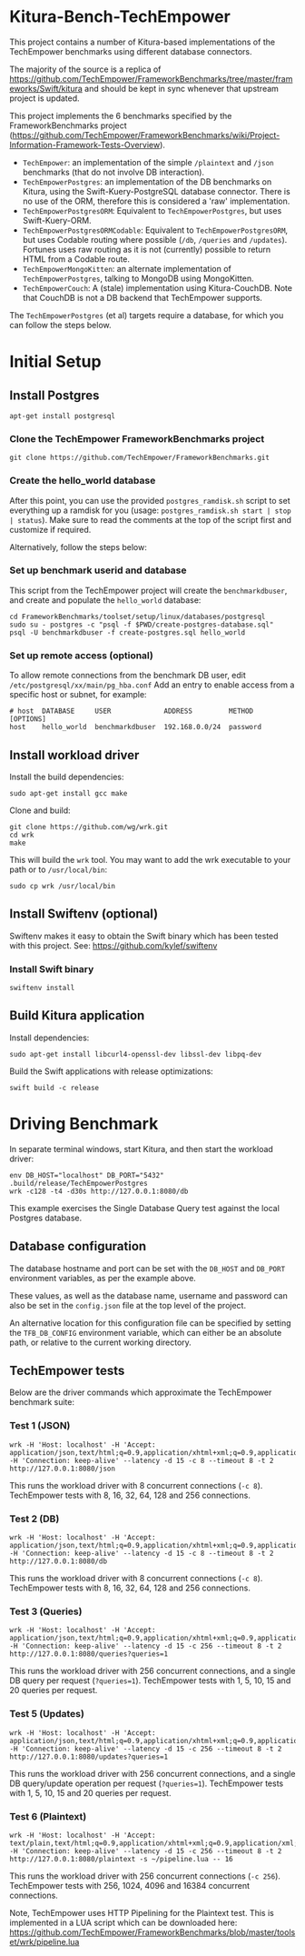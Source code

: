 # Kitura-Bench-TechEmpower
This project contains a number of Kitura-based implementations of the TechEmpower benchmarks using different database connectors.

The majority of the source is a replica of https://github.com/TechEmpower/FrameworkBenchmarks/tree/master/frameworks/Swift/kitura and should be kept in sync whenever that upstream project is updated.

This project implements the 6 benchmarks specified by the FrameworkBenchmarks project (https://github.com/TechEmpower/FrameworkBenchmarks/wiki/Project-Information-Framework-Tests-Overview).

- `TechEmpower`: an implementation of the simple `/plaintext` and `/json` benchmarks (that do not involve DB interaction).
- `TechEmpowerPostgres`: an implementation of the DB benchmarks on Kitura, using the Swift-Kuery-PostgreSQL database connector. There is no use of the ORM, therefore this is considered a 'raw' implementation.
- `TechEmpowerPostgresORM`: Equivalent to `TechEmpowerPostgres`, but uses Swift-Kuery-ORM.
- `TechEmpowerPostgresORMCodable`: Equivalent to `TechEmpowerPostgresORM`, but uses Codable routing where possible (`/db`, `/queries` and `/updates`). Fortunes uses raw routing as it is not (currently) possible to return HTML from a Codable route.
- `TechEmpowerMongoKitten`: an alternate implementation of `TechEmpowerPostgres`, talking to MongoDB using MongoKitten.
- `TechEmpowerCouch`: A (stale) implementation using Kitura-CouchDB. Note that CouchDB is not a DB backend that TechEmpower supports.


The `TechEmpowerPostgres` (et al) targets require a database, for which you can follow the steps below.

# Initial Setup

## Install Postgres

```
apt-get install postgresql
```

### Clone the TechEmpower FrameworkBenchmarks project

```
git clone https://github.com/TechEmpower/FrameworkBenchmarks.git
```

### Create the hello_world database

After this point, you can use the provided `postgres_ramdisk.sh` script to set everything up a ramdisk for you (usage: `postgres_ramdisk.sh start | stop | status`).  Make sure to read the comments at the top of the script first and customize if required.

Alternatively, follow the steps below:

### Set up benchmark userid and database

This script from the TechEmpower project will create the `benchmarkdbuser`, and create and populate the `hello_world` database:
```
cd FrameworkBenchmarks/toolset/setup/linux/databases/postgresql
sudo su - postgres -c "psql -f $PWD/create-postgres-database.sql"
psql -U benchmarkdbuser -f create-postgres.sql hello_world
```

### Set up remote access (optional)

To allow remote connections from the benchmark DB user, edit `/etc/postgresql/xx/main/pg_hba.conf`
Add an entry to enable access from a specific host or subnet, for example:

```
# host  DATABASE     USER             ADDRESS         METHOD      [OPTIONS]
host    hello_world  benchmarkdbuser  192.168.0.0/24  password
```

## Install workload driver

Install the build dependencies:
```
sudo apt-get install gcc make
```
Clone and build:
```
git clone https://github.com/wg/wrk.git
cd wrk
make
```

This will build the `wrk` tool. You may want to add the wrk executable to your path or to `/usr/local/bin`:
```
sudo cp wrk /usr/local/bin
```

## Install Swiftenv (optional)

Swiftenv makes it easy to obtain the Swift binary which has been tested with this project.
See: https://github.com/kylef/swiftenv

### Install Swift binary

```
swiftenv install
```

## Build Kitura application

Install dependencies:
```
sudo apt-get install libcurl4-openssl-dev libssl-dev libpq-dev
```
Build the Swift applications with release optimizations:
```
swift build -c release
```

# Driving Benchmark

In separate terminal windows, start Kitura, and then start the workload driver:
```
env DB_HOST="localhost" DB_PORT="5432" .build/release/TechEmpowerPostgres
wrk -c128 -t4 -d30s http://127.0.0.1:8080/db
```
This example exercises the Single Database Query test against the local Postgres database.

## Database configuration

The database hostname and port can be set with the `DB_HOST` and `DB_PORT` environment variables, as per the example above.

These values, as well as the database name, username and password can also be set in the `config.json` file at the top level of the project.

An alternative location for this configuration file can be specified by setting the `TFB_DB_CONFIG` environment variable, which can either be an absolute path, or relative to the current working directory.

## TechEmpower tests

Below are the driver commands which approximate the TechEmpower benchmark suite:

### Test 1 (JSON)
```
wrk -H 'Host: localhost' -H 'Accept: application/json,text/html;q=0.9,application/xhtml+xml;q=0.9,application/xml;q=0.8,*/*;q=0.7' -H 'Connection: keep-alive' --latency -d 15 -c 8 --timeout 8 -t 2 http://127.0.0.1:8080/json
```
This runs the workload driver with 8 concurrent connections (`-c 8`). TechEmpower tests with 8, 16, 32, 64, 128 and 256 connections.

### Test 2 (DB)
```
wrk -H 'Host: localhost' -H 'Accept: application/json,text/html;q=0.9,application/xhtml+xml;q=0.9,application/xml;q=0.8,*/*;q=0.7' -H 'Connection: keep-alive' --latency -d 15 -c 8 --timeout 8 -t 2 http://127.0.0.1:8080/db
```
This runs the workload driver with 8 concurrent connections (`-c 8`). TechEmpower tests with 8, 16, 32, 64, 128 and 256 connections.

### Test 3 (Queries)
```
wrk -H 'Host: localhost' -H 'Accept: application/json,text/html;q=0.9,application/xhtml+xml;q=0.9,application/xml;q=0.8,*/*;q=0.7' -H 'Connection: keep-alive' --latency -d 15 -c 256 --timeout 8 -t 2 http://127.0.0.1:8080/queries?queries=1
```
This runs the workload driver with 256 concurrent connections, and a single DB query per request (`?queries=1`). TechEmpower tests with 1, 5, 10, 15 and 20 queries per request.

### Test 5 (Updates)
```
wrk -H 'Host: localhost' -H 'Accept: application/json,text/html;q=0.9,application/xhtml+xml;q=0.9,application/xml;q=0.8,*/*;q=0.7' -H 'Connection: keep-alive' --latency -d 15 -c 256 --timeout 8 -t 2 http://127.0.0.1:8080/updates?queries=1
```
This runs the workload driver with 256 concurrent connections, and a single DB query/update operation per request (`?queries=1`). TechEmpower tests with 1, 5, 10, 15 and 20 queries per request.

### Test 6 (Plaintext)
```
wrk -H 'Host: localhost' -H 'Accept: text/plain,text/html;q=0.9,application/xhtml+xml;q=0.9,application/xml;q=0.8,*/*;q=0.7' -H 'Connection: keep-alive' --latency -d 15 -c 256 --timeout 8 -t 2 http://127.0.0.1:8080/plaintext -s ~/pipeline.lua -- 16
```
This runs the workload driver with 256 concurrent connections (`-c 256`). TechEmpower tests with 256, 1024, 4096 and 16384 concurrent connections.

Note, TechEmpower uses HTTP Pipelining for the Plaintext test. This is implemented in a LUA script which can be downloaded here: 
https://github.com/TechEmpower/FrameworkBenchmarks/blob/master/toolset/wrk/pipeline.lua
